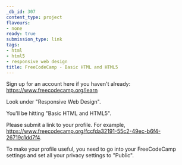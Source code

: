 ```yaml
---
_db_id: 307
content_type: project
flavours:
- none
ready: true
submission_type: link
tags:
- html
- html5
- responsive web design
title: FreeCodeCamp - Basic HTML and HTML5
---
```


Sign up for an account here if you haven't already: https://www.freecodecamp.org/learn

Look under "Responsive Web Design".

You'll be hitting "Basic HTML and HTML5".

Please submit a link to your profile. For example, https://www.freecodecamp.org/fccfda32191-55c2-49ec-b6f4-26719c1dd7f4.

To make your profile useful, you need to go into your FreeCodeCamp settings and set all your privacy settings to "Public".

